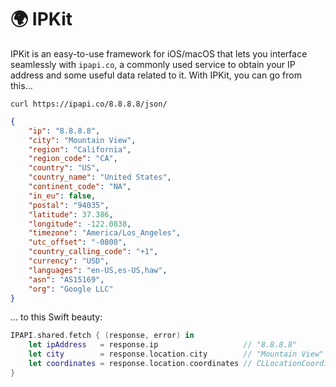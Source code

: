 # 🌍 IPKit

IPKit is an easy-to-use framework for iOS/macOS that lets you interface seamlessly with `ipapi.co`, a commonly used service to obtain your IP address and some useful data related to it. With IPKit, you can go from this...

```shell
curl https://ipapi.co/8.8.8.8/json/
```
```json
{
    "ip": "8.8.8.8",
    "city": "Mountain View",
    "region": "California",
    "region_code": "CA",
    "country": "US",
    "country_name": "United States",
    "continent_code": "NA",
    "in_eu": false,
    "postal": "94035",
    "latitude": 37.386,
    "longitude": -122.0838,
    "timezone": "America/Los_Angeles",
    "utc_offset": "-0800",
    "country_calling_code": "+1",
    "currency": "USD",
    "languages": "en-US,es-US,haw",
    "asn": "AS15169",
    "org": "Google LLC"
}
```

... to this Swift beauty:

```swift
IPAPI.shared.fetch { (response, error) in
    let ipAddress   = response.ip                   // "8.8.8.8"
    let city        = response.location.city        // "Mountain View"
    let coordinates = response.location.coordinates // CLLocationCoordinate2D(37.386, -122.0838)
}
```


